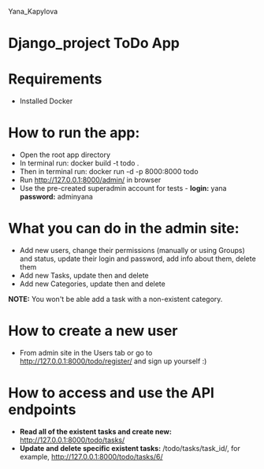 
Yana_Kapylova
# Django_project ToDo App

# Requirements
- Installed Docker

# How to run the app:
- Open the root app directory
- In terminal run: docker build -t todo .
- Then in terminal run: docker run -d -p 8000:8000 todo
- Run http://127.0.0.1:8000/admin/ in browser
- Use the pre-created superadmin account for tests - **login:** yana **password:** adminyana

# What you can do in the admin site:
- Add new users, change their permissions (manually or using Groups) and status, update their login and password, add info about them, delete them
- Add new Tasks, update then and delete
- Add new Categories, update then and delete

**NOTE:** You won't be able add a task with a non-existent category.

# How to create a new user
- From admin site in the Users tab or go to http://127.0.0.1:8000/todo/register/ and sign up yourself :)

# How to access and use the API endpoints
- **Read all of the existent tasks and create new:** http://127.0.0.1:8000/todo/tasks/
- **Update and delete specific existent tasks:** /todo/tasks/task_id/, for example, http://127.0.0.1:8000/todo/tasks/6/

